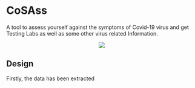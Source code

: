 # CoSAss
A tool to assess yourself against the symptoms of Covid-19 virus and get Testing Labs as well as some other virus related Information.

<p align="center">
  <img src="CoSAss.gif">
</p>

## Design

Firstly, the data has been extracted 


